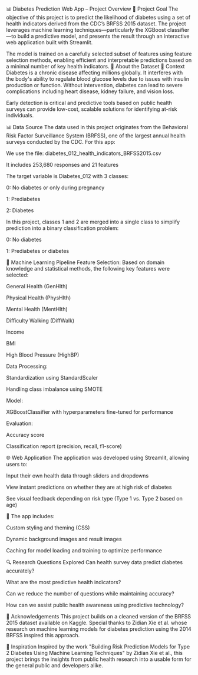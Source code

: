 📊 Diabetes Prediction Web App – Project Overview
🎯 Project Goal
The objective of this project is to predict the likelihood of diabetes using a set of health indicators derived from the CDC’s BRFSS 2015 dataset. The project leverages machine learning techniques—particularly the XGBoost classifier—to build a predictive model, and presents the result through an interactive web application built with Streamlit.

The model is trained on a carefully selected subset of features using feature selection methods, enabling efficient and interpretable predictions based on a minimal number of key health indicators.
📁 About the Dataset
🧠 Context
Diabetes is a chronic disease affecting millions globally. It interferes with the body's ability to regulate blood glucose levels due to issues with insulin production or function. Without intervention, diabetes can lead to severe complications including heart disease, kidney failure, and vision loss.

Early detection is critical and predictive tools based on public health surveys can provide low-cost, scalable solutions for identifying at-risk individuals.

📊 Data Source
The data used in this project originates from the Behavioral Risk Factor Surveillance System (BRFSS), one of the largest annual health surveys conducted by the CDC. For this app:

We use the file: diabetes_012_health_indicators_BRFSS2015.csv

It includes 253,680 responses and 21 features

The target variable is Diabetes_012 with 3 classes:

0: No diabetes or only during pregnancy

1: Prediabetes

2: Diabetes

In this project, classes 1 and 2 are merged into a single class to simplify prediction into a binary classification problem:

0: No diabetes

1: Prediabetes or diabetes

🧪 Machine Learning Pipeline
Feature Selection: Based on domain knowledge and statistical methods, the following key features were selected:

General Health (GenHlth)

Physical Health (PhysHlth)

Mental Health (MentHlth)

Difficulty Walking (DiffWalk)

Income

BMI

High Blood Pressure (HighBP)

Data Processing:

Standardization using StandardScaler

Handling class imbalance using SMOTE

Model:

XGBoostClassifier with hyperparameters fine-tuned for performance

Evaluation:

Accuracy score

Classification report (precision, recall, f1-score)

🌐 Web Application
The application was developed using Streamlit, allowing users to:

Input their own health data through sliders and dropdowns

View instant predictions on whether they are at high risk of diabetes

See visual feedback depending on risk type (Type 1 vs. Type 2 based on age)

🎨 The app includes:

Custom styling and theming (CSS)

Dynamic background images and result images

Caching for model loading and training to optimize performance

🔍 Research Questions Explored
Can health survey data predict diabetes accurately?

What are the most predictive health indicators?

Can we reduce the number of questions while maintaining accuracy?

How can we assist public health awareness using predictive technology?

🙏 Acknowledgements
This project builds on a cleaned version of the BRFSS 2015 dataset available on Kaggle. Special thanks to Zidian Xie et al. whose research on machine learning models for diabetes prediction using the 2014 BRFSS inspired this approach.

🚀 Inspiration
Inspired by the work "Building Risk Prediction Models for Type 2 Diabetes Using Machine Learning Techniques" by Zidian Xie et al., this project brings the insights from public health research into a usable form for the general public and developers alike.
